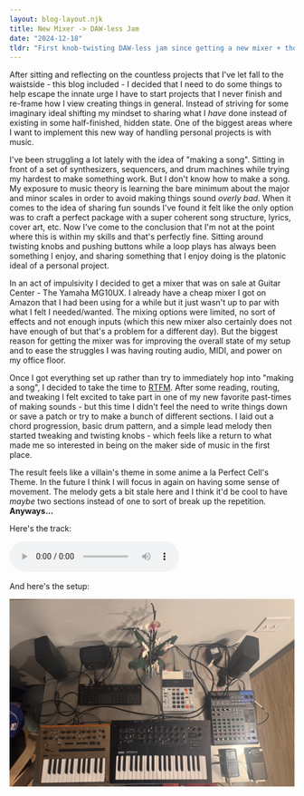 ```yaml
---
layout: blog-layout.njk
title: New Mixer -> DAW-less Jam
date: "2024-12-18"
tldr: "First knob-twisting DAW-less jam since getting a new mixer + thoughts around personal projects"
---
```


After sitting and reflecting on the countless projects that I've let fall to
the waistside - this blog included - I decided that I need to do some things to
help escape the innate urge I have to start projects that I never finish and
re-frame how I view creating things in general. Instead of striving for some
imaginary ideal shifting my mindset to sharing what I *have* done instead of
existing in some half-finished, hidden state. One of the biggest areas where I
want to implement this new way of handling personal projects is with music.

I've been struggling a lot lately with the idea of "making a song". Sitting in
front of a set of synthesizers, sequencers, and drum machines while trying my
hardest to make something work. But I don't know how to make a song. My
exposure to music theory is learning the bare minimum about the major and minor
scales in order to avoid making things sound _overly bad_. When it comes to the
idea of sharing fun sounds I've found it felt like the only option was to craft
a perfect package with a super coherent song structure, lyrics, cover art, etc.
Now I've come to the conclusion that I'm not at the point where this is
within my skills and that's perfectly fine. Sitting around twisting knobs and
pushing buttons while a loop plays has always been something I enjoy, and
sharing something that I enjoy doing is the platonic ideal of a personal
project.

In an act of impulsivity I decided to get a mixer that was on sale at Guitar
Center - The Yamaha MG10UX. I already have a cheap mixer I got on Amazon that I
had been using for a while but it just wasn't up to par with what I felt I
needed/wanted. The mixing options were limited, no sort of effects and not
enough inputs (which this new mixer also certainly does not have enough of but
that's a problem for a different day). But the biggest reason for getting the
mixer was for improving the overall state of my setup and to ease the struggles
I was having routing audio, MIDI, and power on my office floor.

Once I got everything set up rather than try to immediately hop into "making a
song", I decided to take the time to [RTFM](https://en.wikipedia.org/wiki/RTFM).
After some reading, routing, and tweaking I felt excited to take part in one of
my new favorite past-times of making sounds - but this time I didn't feel the
need to write things down or save a patch or try to make a bunch of different
sections. I laid out a chord progression, basic drum pattern, and a simple lead
melody then started tweaking and twisting knobs - which feels like a return to
what made me so interested in being on the maker side of music in the first
place.

The result feels like a villain's theme in some anime a la Perfect Cell's Theme.
In the future I think I will focus in again on having some sense of movement.
The melody gets a bit stale here and I think it'd be cool to have _maybe_ two
sections instead of one to sort of break up the repetition. **Anyways...**

Here's the track:

<audio controls>
  <source src="/assets/jams/2024-12-17.mp3" type="audio/wav">
</audio>

And here's the setup:

![My DAW-less Setup](/assets/photos/dawless-setup.jpg)

